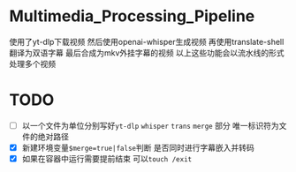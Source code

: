 # Multimedia_Processing_Pipeline
使用了yt-dlp下载视频 然后使用openai-whisper生成视频 再使用translate-shell 翻译为双语字幕 最后合成为mkv外挂字幕的视频 以上这些功能会以流水线的形式处理多个视频

# TODO
- [ ] 以一个文件为单位分别写好`yt-dlp` `whisper` `trans` `merge` 部分 唯一标识符为文件的绝对路径
- [x] 新建环境变量`$merge=true|false`判断 是否同时进行字幕嵌入并转码
- [x] 如果在容器中运行需要提前结束 可以`touch /exit`